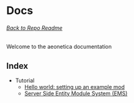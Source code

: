 # Docs
###### [Back to Repo Readme](../README.md)

Welcome to the aeonetica documentation

## Index
- Tutorial
  - [Hello world: setting up an example mod](hello_world.md)
  - [Server Side Entity Module System (EMS)](entity_modules.md)